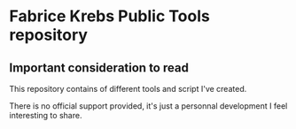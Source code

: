 # Fabrice Krebs Public Tools repository
## Important consideration to read
This repository contains of different tools and script I've created.

There is no official support provided, it's just a personnal development I feel interesting to share.